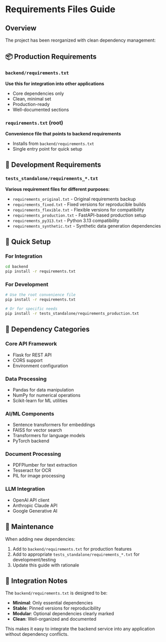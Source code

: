 # Requirements Files Guide

## Overview

The project has been reorganized with clean dependency management:

## 📦 Production Requirements

### `backend/requirements.txt`
**Use this for integration into other applications**
- Core dependencies only
- Clean, minimal set
- Production-ready
- Well-documented sections

### `requirements.txt` (root)
**Convenience file that points to backend requirements**
- Installs from `backend/requirements.txt`
- Single entry point for quick setup

## 🧪 Development Requirements

### `tests_standalone/requirements_*.txt`
**Various requirement files for different purposes:**

- `requirements_original.txt` - Original requirements backup
- `requirements_fixed.txt` - Fixed versions for reproducible builds
- `requirements_flexible.txt` - Flexible versions for compatibility
- `requirements_production.txt` - FastAPI-based production setup
- `requirements_py313.txt` - Python 3.13 compatibility
- `requirements_synthetic.txt` - Synthetic data generation dependencies

## 🚀 Quick Setup

### For Integration
```bash
cd backend
pip install -r requirements.txt
```

### For Development
```bash
# Use the root convenience file
pip install -r requirements.txt

# Or for specific needs
pip install -r tests_standalone/requirements_production.txt
```

## 🔧 Dependency Categories

### Core API Framework
- Flask for REST API
- CORS support
- Environment configuration

### Data Processing
- Pandas for data manipulation
- NumPy for numerical operations
- Scikit-learn for ML utilities

### AI/ML Components
- Sentence transformers for embeddings
- FAISS for vector search
- Transformers for language models
- PyTorch backend

### Document Processing
- PDFPlumber for text extraction
- Tesseract for OCR
- PIL for image processing

### LLM Integration
- OpenAI API client
- Anthropic Claude API
- Google Generative AI

## 🔄 Maintenance

When adding new dependencies:
1. Add to `backend/requirements.txt` for production features
2. Add to appropriate `tests_standalone/requirements_*.txt` for development/testing
3. Update this guide with rationale

## 🎯 Integration Notes

The `backend/requirements.txt` is designed to be:
- **Minimal**: Only essential dependencies
- **Stable**: Pinned versions for reproducibility  
- **Modular**: Optional dependencies clearly marked
- **Clean**: Well-organized and documented

This makes it easy to integrate the backend service into any application without dependency conflicts.